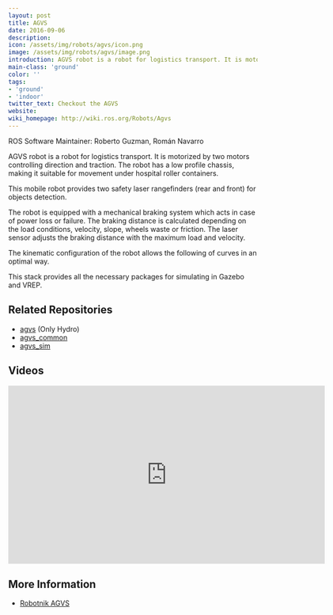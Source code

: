 ```yaml
---
layout: post
title: AGVS
date: 2016-09-06
description:
icon: /assets/img/robots/agvs/icon.png
image: /assets/img/robots/agvs/image.png
introduction: AGVS robot is a robot for logistics transport. It is motorized by two motors controlling direction and traction. The robot has a low profile chassis, making it suitable for movement under hospital roller containers.
main-class: 'ground'
color: ''
tags:
- 'ground'
- 'indoor'
twitter_text: Checkout the AGVS
website: 
wiki_homepage: http://wiki.ros.org/Robots/Agvs
---
```


ROS Software Maintainer: Roberto Guzman, Román Navarro

AGVS robot is a robot for logistics transport. It is motorized by two motors controlling direction and traction. The robot has a low profile chassis, making it suitable for movement under hospital roller containers.

This mobile robot provides two safety laser rangefinders (rear and front) for objects detection.

The robot is equipped with a mechanical braking system which acts in case of power loss or failure. The braking distance is calculated depending on the load conditions, velocity, slope, wheels waste or friction. The laser sensor adjusts the braking distance with the maximum load and velocity.

The kinematic configuration of the robot allows the following of curves in an optimal way.

This stack provides all the necessary packages for simulating in Gazebo and VREP.

## Related Repositories

 * [agvs](http://wiki.ros.org/agvs) (Only Hydro)
 * [agvs_common](http://wiki.ros.org/agvs_common)
 * [agvs_sim](http://wiki.ros.org/agvs_sim)

## Videos

<iframe width="640" height="360" src="https://www.youtube.com/embed/TKDtkkpsuiw?rel=0" frameborder="0" allowfullscreen></iframe>

## More Information

 * [ Robotnik AGVS](http://www.robotnik.eu/mobile-robots/autonomous-agvs/ )
